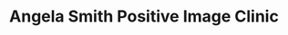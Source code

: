 ---
title: "Angela Smith Positive Image Clinic"
url: /cleethorpes/angela-smith-positive-image-clinic/
shop: Friseur
---